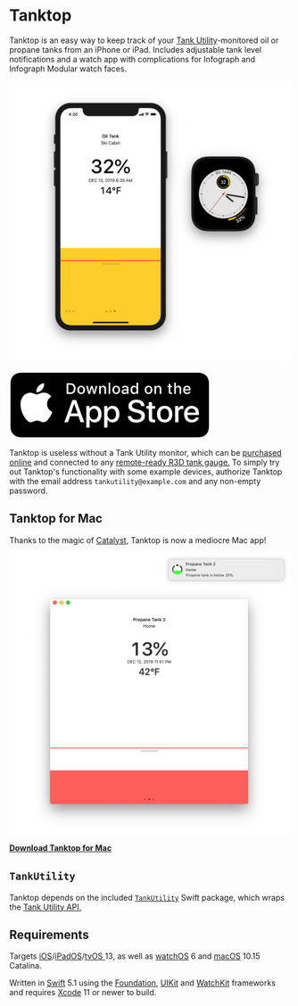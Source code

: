 # Tanktop

Tanktop is an easy way to keep track of your [Tank Utility](https://www.tankutility.com)-monitored oil or propane tanks from an iPhone or iPad. Includes adjustable tank level notifications and a watch app with complications for Infograph and Infograph Modular watch faces.

![](Tanktop/Tanktop1.png)

[![Download on the App Store](Tanktop/App.svg)](https://itunes.apple.com/app/id1452241428)

Tanktop is useless without a Tank Utility monitor, which can be [purchased online](https://shop.tankutility.com) and connected to any [remote-ready R3D tank gauge.](http://www.tankutility.com/r3d-compatible-gauge-faces) To simply try out Tanktop's functionality with some example devices, authorize Tanktop with the email address `tankutility@example.com` and any non-empty password.

## Tanktop for Mac

Thanks to the magic of [Catalyst](https://developer.apple.com/mac-catalyst), Tanktop is now a mediocre Mac app!

![](Tanktop/Tanktop2.png)

[__Download Tanktop for Mac__](Tanktop/Tanktop.zip)

## `TankUtility`

Tanktop depends on the included [`TankUtility`](TankUtility) Swift package, which wraps the [Tank Utility API.](http://apidocs.tankutility.com) 

## Requirements

Targets [iOS](https://developer.apple.com/ios)/[iPadOS](https://developer.apple.com/ipad)/[tvOS ](https://developer.apple.com/tvos) 13, as well as [watchOS](https://developer.apple.com/watchos) 6 and [macOS](https://developer.apple.com/macos) 10.15 Catalina.

Written in [Swift](https://developer.apple.com/documentation/swift) 5.1 using the [Foundation](https://developer.apple.com/documentation/foundation), [UIKit](https://developer.apple.com/documentation/uikit) and [WatchKit](https://developer.apple.com/documentation/watchkit) frameworks and requires [Xcode](https://developer.apple.com/xcode) 11 or newer to build.
